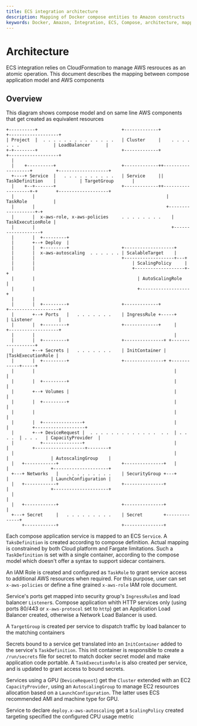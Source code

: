 ```yaml
---
title: ECS integration architecture
description: Mapping of Docker compose entities to Amazon constructs
keywords: Docker, Amazon, Integration, ECS, Compose, architecture, mapping
---
```

# Architecture

ECS integration relies on CloudFormation to manage AWS resrouces as an atomic operation.
This document describes the mapping between compose application model and AWS components

## Overview

This diagram shows compose model and on same line AWS components that get created as equivalent resources

```
+----------+                                +-------------+                              +-------------------+
| Project  |  . . . . . . . . . . . . . .   | Cluster     |    . . . . . . .             | LoadBalancer      |
+-+--------+                                +-------------+                              +-------------------+
  |
  |    +----------+                         +-------------++-------------------+         +-------------------+
  +----+ Service  |   . . . . . . . . . .   | Service     || TaskDefinition    |         | TargetGroup       |
  |    +--+-------+                         +-------------++-------------------+-+       +-------------------+
  |       |                                                  | TaskRole          |
  |       |                                                  +-------------------+-+
  |       |  x-aws-role, x-aws-policies     . . . . . . . .    | TaskExecutionRole |
  |       |                                                    +-------------------+
  |       |  +---------+
  |       +--+ Deploy  |
  |       |  +---------+                    +-------------------+
  |       |  x-aws-autoscaling  . . . . . . | ScalableTarget    |
  |       |                                 +-------------------+---+
  |       |                                     | ScalingPolicy     |
  |       |                                     +-------------------+-+
  |       |                                       | AutoScalingRole   |
  |       |                                       +-------------------+
  |       |
  |       |  +---------+                    +-------------+                              +-------------------+
  |       +--+ Ports   |   . . . . . . .    | IngressRule +-----+                        | Listener          |
  |       |  +---------+                    +-------------+     |                        +-------------------+
  |       |                                                     |
  |       |  +---------+                    +---------------+ +------------------+
  |       +--+ Secrets |   . . . . . . .    | InitContainer | |TaskExecutionRole |
  |       |  +---------+                    +---------------+ +------------+-----+
  |       |                                                     |          |
  |       |  +---------+                                        |          |
  |       +--+ Volumes |                                        |          |
  |       |  +---------+                                        |          |
  |       |                                                     |          |
  |       |  +---------------+                                  |          |         +-------------------+
  |       +--+ DeviceRequest |  . . . . . . . . . . . . .  . .  | . . . .  | . . .   | CapacityProvider  |
  |          +---------------+                                  |          |         +-------------------+--------+
  |                                                             |          |                | AutoscalingGroup    |
  |   +------------+                        +---------------+   |          |                +---------------------+
  +---+ Networks   |   . . . . . . . . .    | SecurityGroup +---+          |                | LaunchConfiguration |
  |   +------------+                        +---------------+              |                +---------------------+
  |                                                                        |
  |   +------------+                        +---------------+              |
  +---+ Secret     |   . . . . . . . . .    | Secret        +--------------+
      +------------+                        +---------------+
```

Each compose application service is mapped to an ECS `Service`. A `TaksDefinition` is created according to compose definition.
Actual mapping is constrained by both Cloud platform and Fargate limitations. Such a `TaskDefinition` is set with a single container,
according to the compose model which doesn't offer a syntax to support sidecar containers.

An IAM Role is created and configured as `TaskRole` to grant service access to additional AWS resources when required. For this
purpose, user can set `x-aws-policies` or define a fine grained `x-aws-role` IAM role document.

Service's ports get mapped into security group's `IngressRule`s and load balancer `Listener`s.
Compose application whith HTTP services only (using ports 80/443 or `x-aws-protocol` set to `http`) get an Application Load Balancer
created, otherwise a Network Load Balancer is used.

A `TargetGroup` is created per service to dispatch traffic by load balancer to the matching containers

Secrets bound to a service get translated into an `InitContainer` added to the service's `TaskDefinition`. This init container is
responsible to create a `/run/secrets` file for secret to match docker secret model and make application code portable.
A `TaskExecutionRole` is also created per service, and is updated to grant access to bound secrets.

Services using a GPU (`DeviceRequest`) get the `Cluster` extended with an EC2 `CapacityProvider`, using an `AutoscalingGroup` to manage
EC2 resources allocation based on a `LaunchConfiguration`. The latter uses ECS recommended AMI and machine type for GPU.

Service to declare `deploy.x-aws-autoscaling` get a `ScalingPolicy` created targeting specified the configured CPU usage metric
